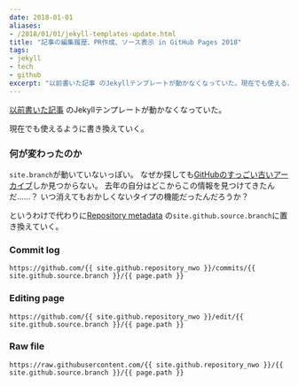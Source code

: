 ```yaml
---
date: 2018-01-01
aliases:
- /2018/01/01/jekyll-templates-update.html
title: "記事の編集履歴、PR作成、ソース表示 in GitHub Pages 2018"
tags:
- jekyll
- tech
- github
excerpt: "以前書いた記事 のJekyllテンプレートが動かなくなっていた。現在でも使えるように書き換えていく。"
---
```


[以前書いた記事](/2017/05/commits-and-edit)
のJekyllテンプレートが動かなくなっていた。

現在でも使えるように書き換えていく。

### 何が変わったのか

`site.branch`が動いていないっぽい。
なぜか探しても[GitHubのすっごい古いアーカイブ](https://github.com/jekyll/jekyll-help/issues/5#issuecomment-39040524)しか見つからない。
去年の自分はどこからこの情報を見つけてきたんだ……？
いつ消えてもおかしくないタイプの機能だったんだろうか？

というわけで代わりに[Repository metadata](https://help.github.com/articles/repository-metadata-on-github-pages/)
の`site.github.source.branch`に置き換えていく。

### Commit log

```
https://github.com/{{ site.github.repository_nwo }}/commits/{{ site.github.source.branch }}/{{ page.path }}
```

### Editing page

```
https://github.com/{{ site.github.repository_nwo }}/edit/{{ site.github.source.branch }}/{{ page.path }}
```

### Raw file

```
https://raw.githubusercontent.com/{{ site.github.repository_nwo }}/{{ site.github.source.branch }}/{{ page.path }}
```
